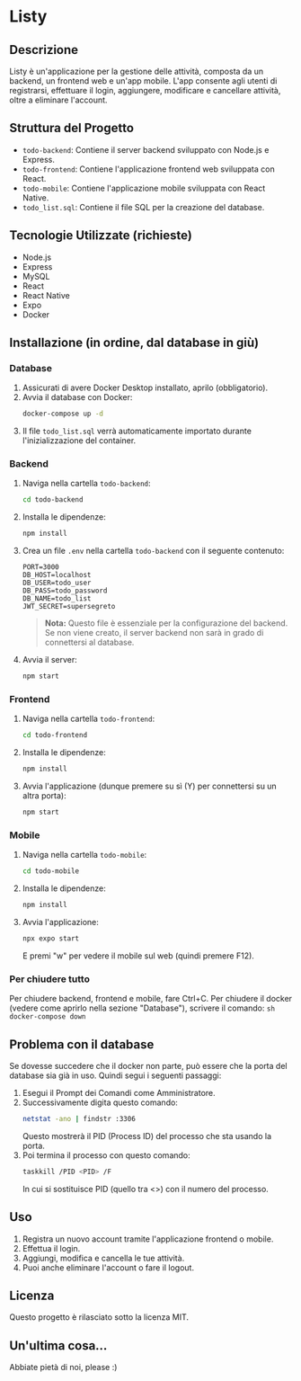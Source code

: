 # Listy

## Descrizione
Listy è un'applicazione per la gestione delle attività, composta da un backend, un frontend web e un'app mobile. L'app consente agli utenti di registrarsi, effettuare il login, aggiungere, modificare e cancellare attività, oltre a eliminare l'account.

## Struttura del Progetto
- `todo-backend`: Contiene il server backend sviluppato con Node.js e Express.
- `todo-frontend`: Contiene l'applicazione frontend web sviluppata con React.
- `todo-mobile`: Contiene l'applicazione mobile sviluppata con React Native.
- `todo_list.sql`: Contiene il file SQL per la creazione del database.

## Tecnologie Utilizzate (richieste)
- Node.js
- Express
- MySQL
- React
- React Native
- Expo
- Docker

## Installazione (in ordine, dal database in giù)

### Database
1. Assicurati di avere Docker Desktop installato, aprilo (obbligatorio).
2. Avvia il database con Docker:
    ```sh
    docker-compose up -d
    ```
3. Il file `todo_list.sql` verrà automaticamente importato durante l'inizializzazione del container.

### Backend
1. Naviga nella cartella `todo-backend`:
    ```sh
    cd todo-backend
    ```
2. Installa le dipendenze:
    ```sh
    npm install
    ```
3. Crea un file `.env` nella cartella `todo-backend` con il seguente contenuto:
    ```env
    PORT=3000
    DB_HOST=localhost
    DB_USER=todo_user
    DB_PASS=todo_password
    DB_NAME=todo_list
    JWT_SECRET=supersegreto
    ```
    > **Nota:** Questo file è essenziale per la configurazione del backend. Se non viene creato, il server backend non sarà in grado di connettersi al database.

4. Avvia il server:
    ```sh
    npm start
    ```

### Frontend
1. Naviga nella cartella `todo-frontend`:
    ```sh
    cd todo-frontend
    ```
2. Installa le dipendenze:
    ```sh
    npm install
    ```
3. Avvia l'applicazione (dunque premere su sì (Y) per connettersi su un altra porta):
    ```sh
    npm start
    ```

### Mobile
1. Naviga nella cartella `todo-mobile`:
    ```sh
    cd todo-mobile
    ```
2. Installa le dipendenze:
    ```sh
    npm install
    ```
3. Avvia l'applicazione:
    ```sh
    npx expo start
    ```
    E premi "w" per vedere il mobile sul web (quindi premere F12).

### Per chiudere tutto
Per chiudere backend, frontend e mobile, fare Ctrl+C. Per chiudere il docker (vedere come aprirlo nella sezione "Database"), scrivere il comando:
    ```sh
    docker-compose down
    ```

## Problema con il database
Se dovesse succedere che il docker non parte, può essere che la porta del database sia già in uso. Quindi segui i seguenti passaggi:
1. Esegui il Prompt dei Comandi come Amministratore.
2. Successivamente digita questo comando:
   ```sh
   netstat -ano | findstr :3306
   ```
   Questo mostrerà il PID (Process ID) del processo che sta usando la porta.
3. Poi termina il processo con questo comando:
   ```sh
   taskkill /PID <PID> /F
   ```
   In cui si sostituisce PID (quello tra <>) con il numero del processo.

## Uso
1. Registra un nuovo account tramite l'applicazione frontend o mobile.
2. Effettua il login.
3. Aggiungi, modifica e cancella le tue attività.
4. Puoi anche eliminare l'account o fare il logout.

## Licenza
Questo progetto è rilasciato sotto la licenza MIT.

## Un'ultima cosa...
Abbiate pietà di noi, please :)
